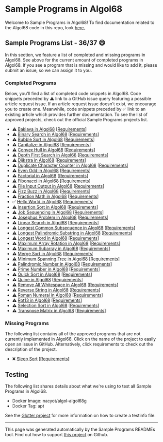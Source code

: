 # Sample Programs in Algol68

Welcome to Sample Programs in Algol68! To find documentation related to the Algol68 code in this repo, look [here.](https://sampleprograms.io/languages/algol68)

## Sample Programs List - 36/37 :smile:

In this section, we feature a list of completed and missing programs in Algol68. See above for the current amount of completed programs in Algol68. If you see a program that is missing and would like to add it, please submit an issue, so we can assign it to you.

### Completed Programs

Below, you'll find a list of completed code snippets in Algol68. Code snippets preceded by :warning: link to a GitHub issue query featuring a possible article request issue. If an article request issue doesn't exist, we encourage you to create one. Meanwhile, code snippets preceded by :white_check_mark: link to an existing article which provides further documentation. To see the list of approved projects, check out the official Sample Programs projects list.

- :warning: [Baklava in Algol68](https://github.com//TheRenegadeCoder/sample-programs-website/issues?utf8=%E2%9C%93&q=is%3Aissue+is%3Aopen+baklava+algol68) [[Requirements](https://sampleprograms.io/projects/baklava)]
- :warning: [Binary Search in Algol68](https://github.com//TheRenegadeCoder/sample-programs-website/issues?utf8=%E2%9C%93&q=is%3Aissue+is%3Aopen+binary+search+algol68) [[Requirements](https://sampleprograms.io/projects/binary-search)]
- :warning: [Bubble Sort in Algol68](https://github.com//TheRenegadeCoder/sample-programs-website/issues?utf8=%E2%9C%93&q=is%3Aissue+is%3Aopen+bubble+sort+algol68) [[Requirements](https://sampleprograms.io/projects/bubble-sort)]
- :warning: [Capitalize in Algol68](https://github.com//TheRenegadeCoder/sample-programs-website/issues?utf8=%E2%9C%93&q=is%3Aissue+is%3Aopen+capitalize+algol68) [[Requirements](https://sampleprograms.io/projects/capitalize)]
- :warning: [Convex Hull in Algol68](https://github.com//TheRenegadeCoder/sample-programs-website/issues?utf8=%E2%9C%93&q=is%3Aissue+is%3Aopen+convex+hull+algol68) [[Requirements](https://sampleprograms.io/projects/convex-hull)]
- :warning: [Depth First Search in Algol68](https://github.com//TheRenegadeCoder/sample-programs-website/issues?utf8=%E2%9C%93&q=is%3Aissue+is%3Aopen+depth+first+search+algol68) [[Requirements](https://sampleprograms.io/projects/depth-first-search)]
- :warning: [Dijkstra in Algol68](https://github.com//TheRenegadeCoder/sample-programs-website/issues?utf8=%E2%9C%93&q=is%3Aissue+is%3Aopen+dijkstra+algol68) [[Requirements](https://sampleprograms.io/projects/dijkstra)]
- :warning: [Duplicate Character Counter in Algol68](https://github.com//TheRenegadeCoder/sample-programs-website/issues?utf8=%E2%9C%93&q=is%3Aissue+is%3Aopen+duplicate+character+counter+algol68) [[Requirements](https://sampleprograms.io/projects/duplicate-character-counter)]
- :warning: [Even Odd in Algol68](https://github.com//TheRenegadeCoder/sample-programs-website/issues?utf8=%E2%9C%93&q=is%3Aissue+is%3Aopen+even+odd+algol68) [[Requirements](https://sampleprograms.io/projects/even-odd)]
- :warning: [Factorial in Algol68](https://github.com//TheRenegadeCoder/sample-programs-website/issues?utf8=%E2%9C%93&q=is%3Aissue+is%3Aopen+factorial+algol68) [[Requirements](https://sampleprograms.io/projects/factorial)]
- :warning: [Fibonacci in Algol68](https://github.com//TheRenegadeCoder/sample-programs-website/issues?utf8=%E2%9C%93&q=is%3Aissue+is%3Aopen+fibonacci+algol68) [[Requirements](https://sampleprograms.io/projects/fibonacci)]
- :warning: [File Input Output in Algol68](https://github.com//TheRenegadeCoder/sample-programs-website/issues?utf8=%E2%9C%93&q=is%3Aissue+is%3Aopen+file+input+output+algol68) [[Requirements](https://sampleprograms.io/projects/file-input-output)]
- :warning: [Fizz Buzz in Algol68](https://github.com//TheRenegadeCoder/sample-programs-website/issues?utf8=%E2%9C%93&q=is%3Aissue+is%3Aopen+fizz+buzz+algol68) [[Requirements](https://sampleprograms.io/projects/fizz-buzz)]
- :warning: [Fraction Math in Algol68](https://github.com//TheRenegadeCoder/sample-programs-website/issues?utf8=%E2%9C%93&q=is%3Aissue+is%3Aopen+fraction+math+algol68) [[Requirements](https://sampleprograms.io/projects/fraction-math)]
- :white_check_mark: [Hello World in Algol68](https://sampleprograms.io/projects/hello-world/algol68) [[Requirements](https://sampleprograms.io/projects/hello-world)]
- :warning: [Insertion Sort in Algol68](https://github.com//TheRenegadeCoder/sample-programs-website/issues?utf8=%E2%9C%93&q=is%3Aissue+is%3Aopen+insertion+sort+algol68) [[Requirements](https://sampleprograms.io/projects/insertion-sort)]
- :warning: [Job Sequencing in Algol68](https://github.com//TheRenegadeCoder/sample-programs-website/issues?utf8=%E2%9C%93&q=is%3Aissue+is%3Aopen+job+sequencing+algol68) [[Requirements](https://sampleprograms.io/projects/job-sequencing)]
- :warning: [Josephus Problem in Algol68](https://github.com//TheRenegadeCoder/sample-programs-website/issues?utf8=%E2%9C%93&q=is%3Aissue+is%3Aopen+josephus+problem+algol68) [[Requirements](https://sampleprograms.io/projects/josephus-problem)]
- :warning: [Linear Search in Algol68](https://github.com//TheRenegadeCoder/sample-programs-website/issues?utf8=%E2%9C%93&q=is%3Aissue+is%3Aopen+linear+search+algol68) [[Requirements](https://sampleprograms.io/projects/linear-search)]
- :warning: [Longest Common Subsequence in Algol68](https://github.com//TheRenegadeCoder/sample-programs-website/issues?utf8=%E2%9C%93&q=is%3Aissue+is%3Aopen+longest+common+subsequence+algol68) [[Requirements](https://sampleprograms.io/projects/longest-common-subsequence)]
- :warning: [Longest Palindromic Substring in Algol68](https://github.com//TheRenegadeCoder/sample-programs-website/issues?utf8=%E2%9C%93&q=is%3Aissue+is%3Aopen+longest+palindromic+substring+algol68) [[Requirements](https://sampleprograms.io/projects/longest-palindromic-substring)]
- :warning: [Longest Word in Algol68](https://github.com//TheRenegadeCoder/sample-programs-website/issues?utf8=%E2%9C%93&q=is%3Aissue+is%3Aopen+longest+word+algol68) [[Requirements](https://sampleprograms.io/projects/longest-word)]
- :warning: [Maximum Array Rotation in Algol68](https://github.com//TheRenegadeCoder/sample-programs-website/issues?utf8=%E2%9C%93&q=is%3Aissue+is%3Aopen+maximum+array+rotation+algol68) [[Requirements](https://sampleprograms.io/projects/maximum-array-rotation)]
- :warning: [Maximum Subarray in Algol68](https://github.com//TheRenegadeCoder/sample-programs-website/issues?utf8=%E2%9C%93&q=is%3Aissue+is%3Aopen+maximum+subarray+algol68) [[Requirements](https://sampleprograms.io/projects/maximum-subarray)]
- :warning: [Merge Sort in Algol68](https://github.com//TheRenegadeCoder/sample-programs-website/issues?utf8=%E2%9C%93&q=is%3Aissue+is%3Aopen+merge+sort+algol68) [[Requirements](https://sampleprograms.io/projects/merge-sort)]
- :warning: [Minimum Spanning Tree in Algol68](https://github.com//TheRenegadeCoder/sample-programs-website/issues?utf8=%E2%9C%93&q=is%3Aissue+is%3Aopen+minimum+spanning+tree+algol68) [[Requirements](https://sampleprograms.io/projects/minimum-spanning-tree)]
- :warning: [Palindromic Number in Algol68](https://github.com//TheRenegadeCoder/sample-programs-website/issues?utf8=%E2%9C%93&q=is%3Aissue+is%3Aopen+palindromic+number+algol68) [[Requirements](https://sampleprograms.io/projects/palindromic-number)]
- :warning: [Prime Number in Algol68](https://github.com//TheRenegadeCoder/sample-programs-website/issues?utf8=%E2%9C%93&q=is%3Aissue+is%3Aopen+prime+number+algol68) [[Requirements](https://sampleprograms.io/projects/prime-number)]
- :warning: [Quick Sort in Algol68](https://github.com//TheRenegadeCoder/sample-programs-website/issues?utf8=%E2%9C%93&q=is%3Aissue+is%3Aopen+quick+sort+algol68) [[Requirements](https://sampleprograms.io/projects/quick-sort)]
- :warning: [Quine in Algol68](https://github.com//TheRenegadeCoder/sample-programs-website/issues?utf8=%E2%9C%93&q=is%3Aissue+is%3Aopen+quine+algol68) [[Requirements](https://sampleprograms.io/projects/quine)]
- :warning: [Remove All Whitespace in Algol68](https://github.com//TheRenegadeCoder/sample-programs-website/issues?utf8=%E2%9C%93&q=is%3Aissue+is%3Aopen+remove+all+whitespace+algol68) [[Requirements](https://sampleprograms.io/projects/remove-all-whitespace)]
- :warning: [Reverse String in Algol68](https://github.com//TheRenegadeCoder/sample-programs-website/issues?utf8=%E2%9C%93&q=is%3Aissue+is%3Aopen+reverse+string+algol68) [[Requirements](https://sampleprograms.io/projects/reverse-string)]
- :warning: [Roman Numeral in Algol68](https://github.com//TheRenegadeCoder/sample-programs-website/issues?utf8=%E2%9C%93&q=is%3Aissue+is%3Aopen+roman+numeral+algol68) [[Requirements](https://sampleprograms.io/projects/roman-numeral)]
- :warning: [Rot13 in Algol68](https://github.com//TheRenegadeCoder/sample-programs-website/issues?utf8=%E2%9C%93&q=is%3Aissue+is%3Aopen+rot13+algol68) [[Requirements](https://sampleprograms.io/projects/rot13)]
- :warning: [Selection Sort in Algol68](https://github.com//TheRenegadeCoder/sample-programs-website/issues?utf8=%E2%9C%93&q=is%3Aissue+is%3Aopen+selection+sort+algol68) [[Requirements](https://sampleprograms.io/projects/selection-sort)]
- :warning: [Transpose Matrix in Algol68](https://github.com//TheRenegadeCoder/sample-programs-website/issues?utf8=%E2%9C%93&q=is%3Aissue+is%3Aopen+transpose+matrix+algol68) [[Requirements](https://sampleprograms.io/projects/transpose-matrix)]

### Missing Programs

The following list contains all of the approved programs that are not currently implemented in Algol68. Click on the name of the project to easily open an issue in GitHub. Alternatively, click requirements to check out the description of the project.

- :x: [Sleep Sort](https://github.com/TheRenegadeCoder/sample-programs/issues/new?assignees=&labels=enhancement&template=code-snippet-request.md&title=Add+Sleep+Sort+in+algol68) [[Requirements](https://sampleprograms.io/projects/sleep-sort)]

## Testing

The following list shares details about what we're using to test all Sample Programs in Algol68.

- Docker Image: nacyot/algol-algol68g
- Docker Tag: apt

See the [Glotter project](https://github.com/auroq/glotter) for more information on how to create a testinfo file.

---

This page was generated automatically by the Sample Programs READMEs tool. Find out how to support [this project](https://github.com/TheRenegadeCoder/sample-programs-readmes) on Github.